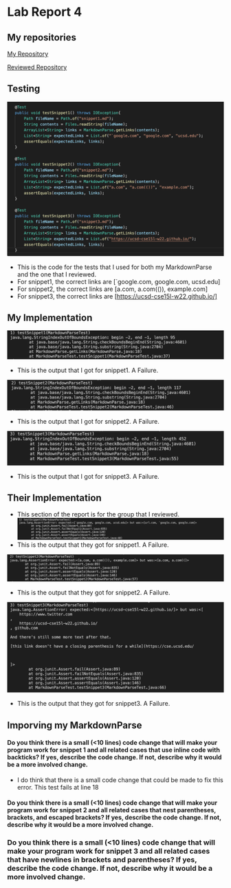 # Lab Report 4
## My repositories
[My Repository](https://github.com/dannytlee12/markdown-parse)

[Reviewed Repository](https://github.com/ajwboi/markdown-parse)


## Testing
![Image](SnippetTests.png)
* This is the code for the tests that I used for both my MarkdownParse and the one that I reviewed.
* For snippet1, the correct links are [`google.com, google.com, ucsd.edu]
* For snippet2, the correct links are [a.com, a.com(()), example.com]
* For snippet3, the correct links are [https://ucsd-cse15l-w22.github.io/]

## My Implementation
![Image](MySnippet1.png)
* This is the output that I got for snippet1. A Failure.

![Image](MySnippet2.png)
* This is the output that I got for snippet2. A Failure.

![Image](MySnippet3.png)
* This is the output that I got for snippet3. A Failure.

## Their Implementation
* This section of the report is for the group that I reviewed.
![Image](TheirSnippet1.png)
* This is the output that they got for snippet1. A Failure.

![Image](TheirSnippet2.png)
* This is the output that they got for snippet2. A Failure.

![Image](TheirSnippet3.png)
* This is the output that they got for snippet3. A Failure.


## Imporving my MarkdownParse

#### Do you think there is a small (<10 lines) code change that will make your program work for snippet 1 and all related cases that use inline code with backticks? If yes, describe the code change. If not, describe why it would be a more involved change.
* I do think that there is a small code change that could be made to fix this error. This test fails at line 18




#### Do you think there is a small (<10 lines) code change that will make your program work for snippet 2 and all related cases that nest parentheses, brackets, and escaped brackets? If yes, describe the code change. If not, describe why it would be a more involved change.




### Do you think there is a small (<10 lines) code change that will make your program work for snippet 3 and all related cases that have newlines in brackets and parentheses? If yes, describe the code change. If not, describe why it would be a more involved change.
